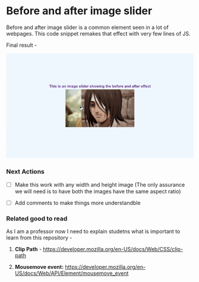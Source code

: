 # Before and after image slider

Before and after image slider is a common element seen in a lot of webpages. This code snippet remakes that effect with very few lines of JS. 

Final result -

![Result](./assets/result.gif)



### Next Actions

- [ ] Make this work with any width and height image (The only assurance we will need is to have both the images have the same aspect ratio)
- [ ] Add comments to make things more understandble


### Related good to read

As I am a professor now I need to explain studetns what is important to learn from this repository -

1. **Clip Path** - https://developer.mozilla.org/en-US/docs/Web/CSS/clip-path

2. **Mousemove event:** https://developer.mozilla.org/en-US/docs/Web/API/Element/mousemove_event